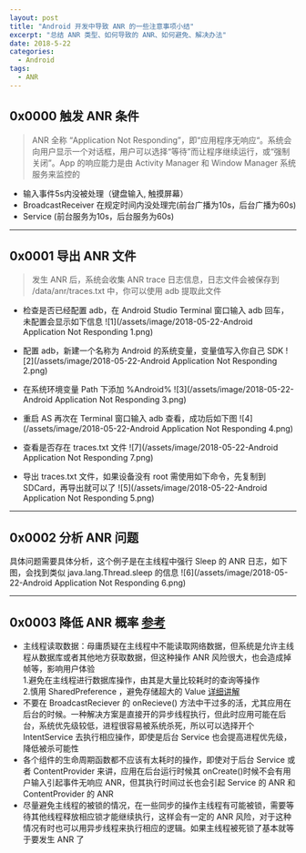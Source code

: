 ```yaml
---
layout: post
title: "Android 开发中导致 ANR 的一些注意事项小结"
excerpt: "总结 ANR 类型、如何导致的 ANR、如何避免、解决办法"
date: 2018-5-22
categories:
  - Android
tags:
  - ANR
---
```


## 0x0000 触发 ANR 条件
> ANR 全称 “Application Not Responding”，即“应用程序无响应“。系统会向用户显示一个对话框，用户可以选择“等待”而让程序继续运行，或“强制关闭”。App 的响应能力是由 Activity Manager 和 Window Manager 系统服务来监控的

* 输入事件5s内没被处理（键盘输入, 触摸屏幕）
* BroadcastReceiver 在规定时间内没处理完(前台广播为10s，后台广播为60s)
* Service (前台服务为10s，后台服务为60s)

-------------------

## 0x0001 导出 ANR 文件
> 发生 ANR 后，系统会收集 ANR trace 日志信息，日志文件会被保存到 /data/anr/traces.txt 中，你可以使用 adb 提取此文件

* 检查是否已经配置 adb，在 Android Studio Terminal 窗口输入 adb 回车，未配置会显示如下信息
![1](/assets/image/2018-05-22-Android Application Not Responding 1.png)

*  配置 adb，新建一个名称为 Android 的系统变量，变量值写入你自己 SDK
![2](/assets/image/2018-05-22-Android Application Not Responding 2.png)

* 在系统环境变量 Path 下添加 %Android%
![3](/assets/image/2018-05-22-Android Application Not Responding 3.png)

* 重启 AS 再次在 Terminal 窗口输入 adb 查看，成功后如下图
![4](/assets/image/2018-05-22-Android Application Not Responding 4.png)

* 查看是否存在 traces.txt 文件
![7](/assets/image/2018-05-22-Android Application Not Responding 7.png)

* 导出 traces.txt 文件，如果设备没有 root 需使用如下命令，先复制到 SDCard，再导出就可以了
![5](/assets/image/2018-05-22-Android Application Not Responding 5.png)

-------------------

## 0x0002 分析 ANR 问题
具体问题需要具体分析，这个例子是在主线程中强行 Sleep 的 ANR 日志，如下图，会找到类似 java.lang.Thread.sleep 的信息
![6](/assets/image/2018-05-22-Android Application Not Responding 6.png)

-------------------

## 0x0003 降低 ANR 概率 [参考](https://www.jianshu.com/p/fa962a5fd939)
* 主线程读取数据：母庸质疑在主线程中不能读取网络数据，但系统是允许主线程从数据库或者其他地方获取数据，但这种操作 ANR 风险很大，也会造成掉帧等，影响用户体验  
1.避免在主线程进行数据库操作，由其是大量比较耗时的查询等操作  
2.慎用 SharedPreference ，避免存储超大的 Value [详细讲解](http://weishu.me/2016/10/13/sharedpreference-advices/)
* 不要在 BroadcastReciever 的 onRecieve() 方法中干过多的活，尤其应用在后台的时候。一种解决方案是直接开的异步线程执行，但此时应用可能在后台，系统优先级较低，进程很容易被系统杀死，所以可以选择开个 IntentService 去执行相应操作，即使是后台 Service 也会提高进程优先级，降低被杀可能性
* 各个组件的生命周期函数都不应该有太耗时的操作，即使对于后台 Service 或者 ContentProvider 来讲，应用在后台运行时候其 onCreate()时候不会有用户输入引起事件无响应 ANR，但其执行时间过长也会引起 Service 的 ANR 和 ContentProvider 的 ANR
* 尽量避免主线程的被锁的情况，在一些同步的操作主线程有可能被锁，需要等待其他线程释放相应锁才能继续执行，这样会有一定的 ANR 风险，对于这种情况有时也可以用异步线程来执行相应的逻辑。如果主线程被死锁了基本就等于要发生 ANR 了